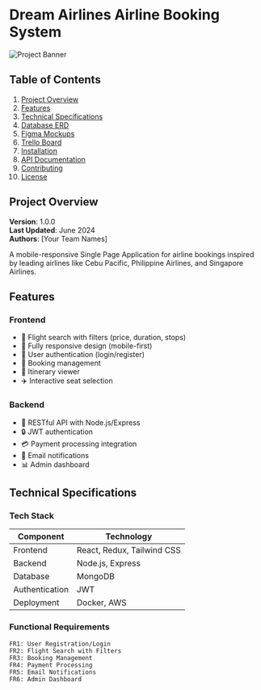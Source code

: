 # Dream Airlines Airline Booking System

![Project Banner](https://via.placeholder.com/1200x400?text=SkyWings+Airline+Booking+System)

## Table of Contents
1. [Project Overview](#project-overview)
2. [Features](#features)
3. [Technical Specifications](#technical-specifications)
4. [Database ERD](#database-erd)
5. [Figma Mockups](#figma-mockups)
6. [Trello Board](#trello-board)
7. [Installation](#installation)
8. [API Documentation](#api-documentation)
9. [Contributing](#contributing)
10. [License](#license)

## Project Overview
**Version**: 1.0.0  
**Last Updated**: June 2024  
**Authors**: [Your Team Names]  

A mobile-responsive Single Page Application for airline bookings inspired by leading airlines like Cebu Pacific, Philippine Airlines, and Singapore Airlines.

## Features

### Frontend
- 🛫 Flight search with filters (price, duration, stops)
- 📱 Fully responsive design (mobile-first)
- 🔐 User authentication (login/register)
- 🛄 Booking management
- 📅 Itinerary viewer
- ✈️ Interactive seat selection

### Backend
- 🚀 RESTful API with Node.js/Express
- 🔒 JWT authentication
- 💳 Payment processing integration
- 📧 Email notifications
- 📊 Admin dashboard

## Technical Specifications

### Tech Stack
| Component       | Technology          |
|----------------|--------------------|
| Frontend       | React, Redux, Tailwind CSS |
| Backend        | Node.js, Express   |
| Database       | MongoDB            |
| Authentication | JWT                |
| Deployment     | Docker, AWS        |

### Functional Requirements
```text
FR1: User Registration/Login
FR2: Flight Search with Filters
FR3: Booking Management
FR4: Payment Processing
FR5: Email Notifications
FR6: Admin Dashboard